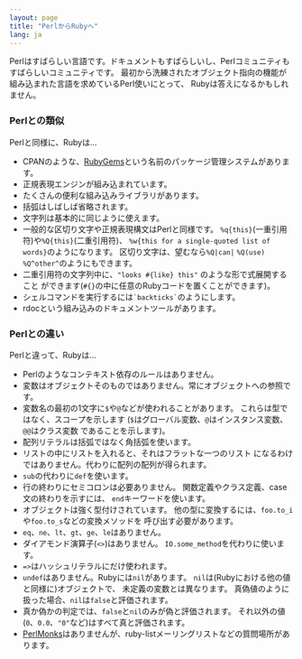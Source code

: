 ```yaml
---
layout: page
title: "PerlからRubyへ"
lang: ja
---
```


Perlはすばらしい言語です。ドキュメントもすばらしいし、Perlコミュニティもすばらしいコミュニティです。
最初から洗練されたオブジェクト指向の機能が組み込まれた言語を求めているPerl使いにとって、
Rubyは答えになるかもしれません。

### Perlとの類似

Perlと同様に、Rubyは…

* CPANのような、[RubyGems][1]という名前のパッケージ管理システムがあります。
* 正規表現エンジンが組み込まれています。
* たくさんの便利な組み込みライブラリがあります。
* 括弧はしばしば省略されます。
* 文字列は基本的に同じように使えます。
* 一般的な区切り文字や正規表現構文はPerlと同様です。
  `%q{this}`(一重引用符)や`%Q{this}`(二重引用符)、
  `%w{this for a single-quoted list of words}`のようになります。
  区切り文字は、望むなら`%Q|can|` `%Q(use)` `%Q^other^`のようにもできます。
* 二重引用符の文字列中に、`"looks #{like} this"` のような形で式展開すること
  ができます(`#{}`の中に任意のRubyコードを置くことができます)。
* シェルコマンドを実行するには`` `backticks` ``のようにします。
* rdocという組み込みのドキュメントツールがあります。

### Perlとの違い

Perlと違って、Rubyは…

* Perlのようなコンテキスト依存のルールはありません。
* 変数はオブジェクトそのものではありません。常にオブジェクトへの参照です。
* 変数名の最初の1文字に`$`や`@`などが使われることがあります。
  これらは型ではなく、スコープを示します
  (`$`はグローバル変数、`@`はインスタンス変数、`@@`はクラス変数
  であることを示します)。
* 配列リテラルは括弧ではなく角括弧を使います。
* リストの中にリストを入れると、それはフラットな一つのリスト
  になるわけではありません。代わりに配列の配列が得られます。
* `sub`の代わりに`def`を使います。
* 行の終わりにセミコロンは必要ありません。
  関数定義やクラス定義、case文の終わりを示すには、
  `end`キーワードを使います。
* オブジェクトは強く型付けされています。
  他の型に変換するには、`foo.to_i`や`foo.to_s`などの変換メソッドを
  呼び出す必要があります。
* `eq`、`ne`、`lt`、`gt`、`ge`、`le`はありません。
* ダイアモンド演算子(`<>`)はありません。
  `IO.some_method`を代わりに使います。
* `=>`はハッシュリテラルにだけ使われます。
* `undef`はありません。Rubyには`nil`があります。
  `nil`は(Rubyにおける他の値と同様に)オブジェクトで、
  未定義の変数とは異なります。
  真偽値のように扱った場合、`nil`は`false`と評価されます。
* 真か偽かの判定では、`false`と`nil`のみが偽と評価されます。
  それ以外の値(`0`、`0.0`、`"0"`など)はすべて真と評価されます。
* [PerlMonks][2]はありませんが、ruby-listメーリングリストなどの質問場所があります。



[1]: http://guides.rubygems.org
[2]: http://www.perlmonks.org/
